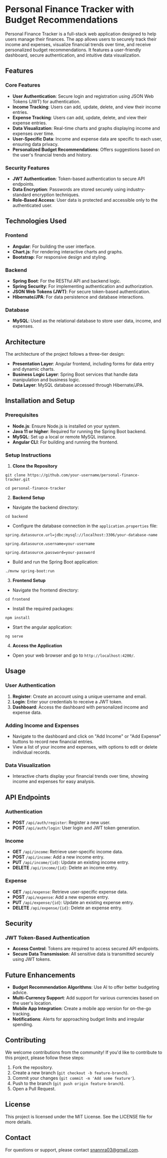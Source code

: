 # Personal Finance Tracker with Budget Recommendations

Personal Finance Tracker is a full-stack web application designed to help users manage their finances. The app allows users to securely track their income and expenses, visualize financial trends over time, and receive personalized budget recommendations. It features a user-friendly dashboard, secure authentication, and intuitive data visualization.

## Features
### Core Features
- **User Authentication**: Secure login and registration using JSON Web Tokens (JWT) for authentication.
- **Income Tracking**: Users can add, update, delete, and view their income entries.
- **Expense Tracking**: Users can add, update, delete, and view their expense entries.
- **Data Visualization**: Real-time charts and graphs displaying income and expenses over time.
- **User-Specific Data**: Income and expense data are specific to each user, ensuring data privacy.
- **Personalized Budget Recommendations**: Offers suggestions based on the user's financial trends and history.
### Security Features
- **JWT Authentication**: Token-based authentication to secure API endpoints.
- **Data Encryption**: Passwords are stored securely using industry-standard encryption techniques.
- **Role-Based Access**: User data is protected and accessible only to the authenticated user.

## Technologies Used
### Frontend
- **Angular**: For building the user interface.
- **Chart.js**: For rendering interactive charts and graphs.
- **Bootstrap**: For responsive design and styling.
### Backend
- **Spring Boot**: For the RESTful API and backend logic.
- **Spring Security**: For implementing authentication and authorization.
- **JSON Web Tokens (JWT)**: For secure token-based authentication.
- **Hibernate/JPA**: For data persistence and database interactions.
### Database
- **MySQL**: Used as the relational database to store user data, income, and expenses.

## Architecture
The architecture of the project follows a three-tier design:
- **Presentation Layer**: Angular frontend, including forms for data entry and dynamic charts.
- **Business Logic Layer**: Spring Boot services that handle data manipulation and business logic.
- **Data Layer**: MySQL database accessed through Hibernate/JPA.

## Installation and Setup
### Prerequisites
- **Node.js**: Ensure Node.js is installed on your system.
- **Java 11 or higher**: Required for running the Spring Boot backend.
- **MySQL**: Set up a local or remote MySQL instance.
- **Angular CLI**: For building and running the frontend.
### Setup Instructions
1. **Clone the Repository**

`git clone https://github.com/your-username/personal-finance-tracker.git `

`cd personal-finance-tracker`

2. **Backend Setup**
- Navigate the backend directory:

`cd backend`

- Configure the database connection in the `application.properties` file:

`spring.datasource.url=jdbc:mysql://localhost:3306/your-database-name`

`spring.datasource.username=your-username`

`spring.datasource.password=your-password`

- Build and run the Spring Boot application:

`./mvnw spring-boot:run`

3. **Frontend Setup**
- Navigate the frontend directory:

`cd frontend`

- Install the required packages:

`npm install`

- Start the angular application:

`ng serve`

4. **Access the Application**
- Open your web browser and go to `http://localhost:4200/`.

## Usage
### User Authentication
1. **Register**: Create an account using a unique username and email.
2. **Login**: Enter your credentials to receive a JWT token.
3. **Dashboard**: Access the dashboard with personalized income and expense data.
### Adding Income and Expenses
- Navigate to the dashboard and click on "Add Income" or "Add Expense" buttons to record new financial entries.
- View a list of your income and expenses, with options to edit or delete individual records.
### Data Visualization
- Interactive charts display your financial trends over time, showing income and expenses for easy analysis.

## API Endpoints
### Authentication
- **POST** `/api/auth/register`: Register a new user.
- **POST** `/api/auth/login`: User login and JWT token generation.
### Income
- **GET** `/api/income`: Retrieve user-specific income data.
- **POST** `/api/income`: Add a new income entry.
- **PUT** `/api/income/{id}`: Update an existing income entry.
- **DELETE** `/api/income/{id}`: Delete an income entry.
### Expense
- **GET** `/api/expense`: Retrieve user-specific expense data.
- **POST** `/api/expense`: Add a new expense entry.
- **PUT** `/api/expense/{id}`: Update an existing expense entry.
- **DELETE** `/api/expense/{id}`: Delete an expense entry.

## Security
### JWT Token-Based Authentication
- **Access Control**: Tokens are required to access secured API endpoints.
- **Secure Data Transmission**: All sensitive data is transmitted securely using JWT tokens.

## Future Enhancements
- **Budget Recommendation Algorithms**: Use AI to offer better budgeting advice.
- **Multi-Currency Support**: Add support for various currencies based on the user's location.
- **Mobile App Integration**: Create a mobile app version for on-the-go tracking.
- **Notifications**: Alerts for approaching budget limits and irregular spending.

## Contributing
We welcome contributions from the community! If you'd like to contribute to this project, please follow these steps:

1. Fork the repository.
2. Create a new branch (`git checkout -b feature-branch`).
3. Commit your changes (`git commit -m 'Add some feature'`).
4. Push to the branch (`git push origin feature-branch`).
5. Open a Pull Request.

## License
This project is licensed under the MIT License. See the LICENSE file for more details.

## Contact
For questions or support, please contact [snannra03@gmail.com](snannra03@gmail.com).

